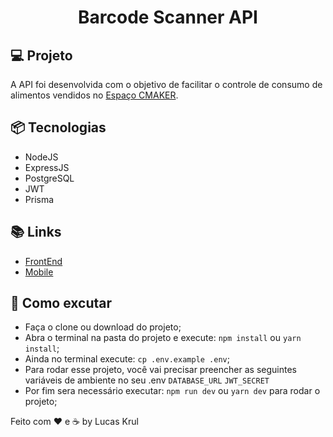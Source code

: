 <h1 align="center">
    Barcode Scanner API
</h1>

## 💻 Projeto

A API foi desenvolvida com o objetivo de facilitar o controle de consumo de alimentos vendidos no [Espaço CMAKER](https://www.cmaker.com.br/).

## 📦 Tecnologias

- NodeJS
- ExpressJS
- PostgreSQL
- JWT
- Prisma

## 📚 Links
- [FrontEnd](https://github.com/l3k/frontend-barcode)
- [Mobile](https://github.com/l3k/mobile-barcode)

## 🤔 Como excutar

- Faça o clone ou download do projeto;
- Abra o terminal na pasta do projeto e execute: `npm install` ou `yarn install`;
- Ainda no terminal execute: `cp .env.example .env`;
- Para rodar esse projeto, você vai precisar preencher as seguintes variáveis de ambiente no seu .env
`DATABASE_URL`
`JWT_SECRET`
- Por fim sera necessário executar: `npm run dev` ou `yarn dev` para rodar o projeto;



Feito com ♥ e ☕ by Lucas Krul
